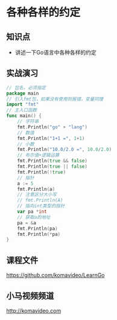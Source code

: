 各种各样的约定
===========

## 知识点

* 讲述一下Go语言中各种各样的约定

## 实战演习

~~~go
// 包名，必须指定
package main
// 引入fmt包，如果没有使用则报错，变量同理
import "fmt"
// 主入口函数
func main() {
    // 字符串
    fmt.Println("go" + "lang")
    // 数值
    fmt.Println("1+1 =", 1+1)
    // 小数
    fmt.Println("10.0/2.0 =", 10.0/2.0)
    // 布尔值+逻辑运算
    fmt.Println(true && false)
    fmt.Println(true || false)
    fmt.Println(!true)
    // 指针
    a := 5
    fmt.Println(a)
    // 注意区分大小写
    // fmt.Println(A)
    // 指向int类型的指针
    var pa *int
    // 获取a的地址
    pa = &a
    fmt.Println(pa)
    fmt.Println(*pa)
}
~~~

## 课程文件

https://github.com/komavideo/LearnGo

## 小马视频频道

http://komavideo.com
